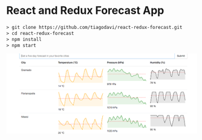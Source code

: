 # React and Redux Forecast App

```
> git clone https://github.com/tiagodavi/react-redux-forecast.git
> cd react-redux-forecast
> npm install
> npm start
```

![alt text](https://raw.githubusercontent.com/tiagodavi/react-redux-forecast/master/app.png)
